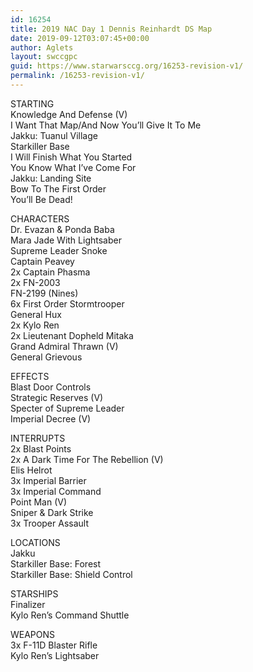 ```yaml
---
id: 16254
title: 2019 NAC Day 1 Dennis Reinhardt DS Map
date: 2019-09-12T03:07:45+00:00
author: Aglets
layout: swccgpc
guid: https://www.starwarsccg.org/16253-revision-v1/
permalink: /16253-revision-v1/
---
```

STARTING  
Knowledge And Defense (V)  
I Want That Map/And Now You’ll Give It To Me  
Jakku: Tuanul Village  
Starkiller Base  
I Will Finish What You Started  
You Know What I’ve Come For  
Jakku: Landing Site  
Bow To The First Order  
You’ll Be Dead!

CHARACTERS  
Dr. Evazan & Ponda Baba  
Mara Jade With Lightsaber  
Supreme Leader Snoke  
Captain Peavey  
2x Captain Phasma  
2x FN-2003  
FN-2199 (Nines)  
6x First Order Stormtrooper  
General Hux  
2x Kylo Ren  
2x Lieutenant Dopheld Mitaka  
Grand Admiral Thrawn (V)  
General Grievous

EFFECTS  
Blast Door Controls  
Strategic Reserves (V)  
Specter of Supreme Leader  
Imperial Decree (V)

INTERRUPTS  
2x Blast Points  
2x A Dark Time For The Rebellion (V)  
Elis Helrot  
3x Imperial Barrier  
3x Imperial Command  
Point Man (V)  
Sniper & Dark Strike  
3x Trooper Assault

LOCATIONS  
Jakku  
Starkiller Base: Forest  
Starkiller Base: Shield Control

STARSHIPS  
Finalizer  
Kylo Ren’s Command Shuttle

WEAPONS  
3x F-11D Blaster Rifle  
Kylo Ren’s Lightsaber